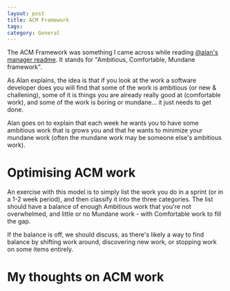 ```yaml
---
layout: post
title: ACM Framework
tags: 
category: General
---
```


The ACM Framework was something I came across while reading [@alan's manager readme](https://github.com/angryweasel/managerreadme). It stands for "Ambitious, Comfortable, Mundane framework".

As Alan explains, the idea is that if you look at the work a software developer does you will find that some of the work is ambitious (or new & challening), some of it is things you are already really good at (comfortable work), and some of the work is boring or mundane... it just needs to get done.

Alan goes on to explain that each week he wants you to have some ambitious work that is grows you and that he wants to minimize your mundane work (often the mundane work may be someone else's ambitious work).

# Optimising ACM work

An exercise with this model is to simply list the work you do in a sprint (or in a 1-2 week period), and then classify it into the three categories. The list should have a balance of enough Ambitious work that you're not overwhelmed, and little or no Mundane work - with Comfortable work to fill the gap. 

If the balance is off, we should discuss, as there's likely a way to find balance by shifting work around, discovering new work, or stopping work on some items entirely.

# My thoughts on ACM work



